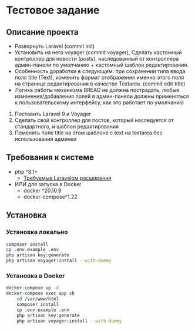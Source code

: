 # Тестовое задание

## Описание проекта

* Развернуть Laravel (commit init)
* Установить на него voyager (commit voyager), Сделать кастомный контроллер для новости (posts), наследованный от контроллера админ-панели по умолчанию + кастомный шаблон редактирования.
* Особенность доработки в следующем: при сохранении типа ввода поля title  (Text), изменить формат отображения именно этого поля на странице редактирования в качестве Textarea. (commit edit title)
* Логика работы механизма BREAD не должна пострадать, любые изменения/добавления полей в админ-панели должны применяться к пользовательскому интерфейсу, как это работает по умолчанию

1. Поставить Laravel 9 и Voyager
2. Сделать свой контроллер для постов, который наследуется от стандартного, и шаблон редактирования
3. Поменять поле title на этом шаблоне с text на textarea без использования админки

## Требования к системе
* php ^8.1+
    * [Требуемые Laravelом расширения](https://laravel.com/docs/8.x/deployment#server-requirements)
* ИЛИ для запуска в Docker 
  * docker ^20.10.9
  * docker-compose^1.22

## Установка

### Установка локально
```bash 
composer install
cp .env.example .env
php artisan key:generate
php artisan voyager:install --with-dummy 
```

### Установка в Docker
```bash
docker-compose up -d
docker-compose exec app sh
    cd /var/www/html
    composer install
    cp .env.example .env
    php artisan key:generate
    php artisan voyager:install --with-dummy
```

